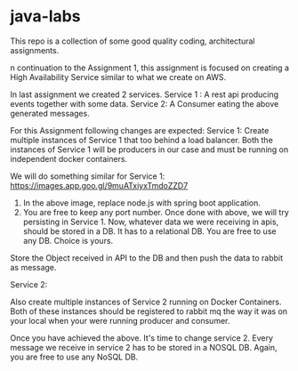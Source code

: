 # java-labs
This repo is a collection of some good quality coding, architectural assignments.


n continuation to the Assignment 1, this assignment is focused on creating a High Availability Service similar to what we create on AWS. 

In last assignment we created 2 services. 
Service 1 : A rest api producing events together with some data.
Service 2: A Consumer eating the above generated messages.

For this Assignment following changes are expected: 
Service 1:
Create multiple instances of Service 1 that too behind a load balancer. Both the instances of Service 1 will be producers in our case and must be running on independent docker containers.

We will do something similar for Service 1: 
https://images.app.goo.gl/9muATxiyxTmdoZZD7 
1. In the above image, replace node.js with spring boot application. 
2. You are free to keep any port number. 
Once done with above, we will try persisting in Service 1. Now, whatever data we were receiving in apis, should be stored in a DB. It has to a relational DB. You are free to use any DB. Choice is yours. 

Store the Object received in API to the DB and then push the data to rabbit as message.  

Service 2:

Also create multiple instances of Service 2 running on Docker Containers. Both of these instances should be registered to rabbit mq the way it was on your local when your were running producer and consumer.

Once you have achieved the above. It's time to change service 2. Every message we receive in service 2 has to be stored in a NOSQL DB. Again, you are free to use any NoSQL DB. 
